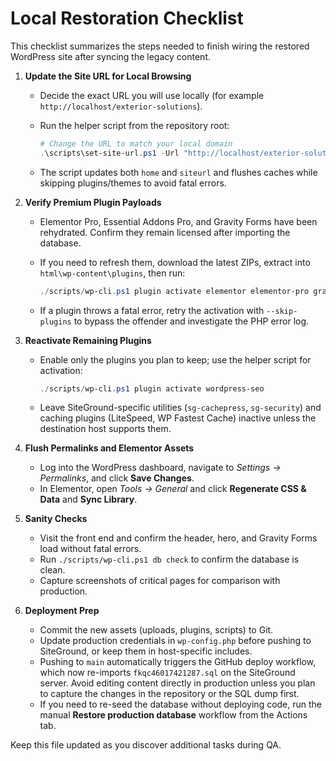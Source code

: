 # Local Restoration Checklist

This checklist summarizes the steps needed to finish wiring the restored WordPress site after syncing the legacy content.

1. **Update the Site URL for Local Browsing**
    - Decide the exact URL you will use locally (for example `http://localhost/exterior-solutions`).
    - Run the helper script from the repository root:

       ```powershell
       # Change the URL to match your local domain
       .\scripts\set-site-url.ps1 -Url "http://localhost/exterior-solutions"
       ```

    - The script updates both `home` and `siteurl` and flushes caches while skipping plugins/themes to avoid fatal errors.

2. **Verify Premium Plugin Payloads**
    - Elementor Pro, Essential Addons Pro, and Gravity Forms have been rehydrated. Confirm they remain licensed after importing the database.
    - If you need to refresh them, download the latest ZIPs, extract into `html\wp-content\plugins`, then run:

       ```powershell
       ./scripts/wp-cli.ps1 plugin activate elementor elementor-pro gravityforms essential-addons-elementor
       ```

    - If a plugin throws a fatal error, retry the activation with `--skip-plugins` to bypass the offender and investigate the PHP error log.

3. **Reactivate Remaining Plugins**
    - Enable only the plugins you plan to keep; use the helper script for activation:

       ```powershell
       ./scripts/wp-cli.ps1 plugin activate wordpress-seo
       ```

    - Leave SiteGround-specific utilities (`sg-cachepress`, `sg-security`) and caching plugins (LiteSpeed, WP Fastest Cache) inactive unless the destination host supports them.

4. **Flush Permalinks and Elementor Assets**
   - Log into the WordPress dashboard, navigate to *Settings → Permalinks*, and click **Save Changes**.
   - In Elementor, open *Tools → General* and click **Regenerate CSS & Data** and **Sync Library**.

5. **Sanity Checks**
   - Visit the front end and confirm the header, hero, and Gravity Forms load without fatal errors.
   - Run `./scripts/wp-cli.ps1 db check` to confirm the database is clean.
   - Capture screenshots of critical pages for comparison with production.

6. **Deployment Prep**
   - Commit the new assets (uploads, plugins, scripts) to Git.
   - Update production credentials in `wp-config.php` before pushing to SiteGround, or keep them in host-specific includes.
   - Pushing to `main` automatically triggers the GitHub deploy workflow, which now re-imports `fkqc46017421287.sql` on the SiteGround server. Avoid editing content directly in production unless you plan to capture the changes in the repository or the SQL dump first.
   - If you need to re-seed the database without deploying code, run the manual **Restore production database** workflow from the Actions tab.

Keep this file updated as you discover additional tasks during QA.
